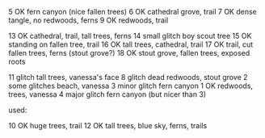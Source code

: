 

5  OK             fern canyon (nice fallen trees)
6  OK             cathedral grove, trail 
7  OK             dense tangle, no redwoods, ferns
9  OK             redwoods, trail


13 OK             cathedral, trail, tall trees, ferns
14 small glitch   boy scout tree
15 OK             standing on fallen tree, trail
16 OK             tall trees, cathedral, trail
17 OK             trail, cut fallen trees, ferns (stout grove?)
18 OK             stout grove, fallen trees, exposed roots


11 glitch         tall trees, vanessa's face
8  glitch         dead redwoods, stout grove
2  some glitches  beach, vanessa
3  minor glitch   fern canyon
1   OK           redwoods, trees, vanessa
4  major glitch   fern canyon (but nicer than 3)


used:

10 OK             huge trees, trail
12 OK             tall trees, blue sky, ferns, trails